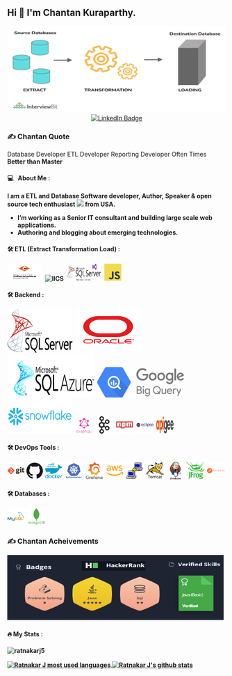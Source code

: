 <div>
    <h2> Hi 👋 I'm Chantan Kuraparthy.</h2>
    <img src="https://github.com/kChantanKuraparthy/kChantankuraparthy/blob/main/ETL_Logo.jpg" title="Ratnakar" alt="Ratnakar" width="700" height="200"/>
</div>
<div id="header" align="center" >
  <div id="badges">
    <a href="https://www.linkedin.com/in/chantan-kuraparthy-44303385">
      <img src="https://img.shields.io/badge/LinkedIn-blue?style=for-the-badge&logo=linkedin&logoColor=white" alt="LinkedIn Badge"/>
    </a>
  </div>
</div>

### ✍️ Chantan Quote
Database Developer
ETL Developer
Reporting Developer
Often Times <strong>Better than Master<strong>

#### 💻 &nbsp; About Me :
I am a ETL and Database Software developer, Author, Speaker & open source tech enthusiast <img src="https://media.giphy.com/media/WUlplcMpOCEmTGBtBW/giphy.gif" width="30"> from USA.
- I’m working as a Senior IT consultant and building large scale web applications.
- Authoring and blogging about emerging technologies.

#### :hammer_and_wrench: ETL (Extract Transformation Load) :   

<div>
   <img src="https://github.com/kChantanKuraparthy/kChantankuraparthy/blob/main/IPC.jpeg" title="Power Center" alt="Power Center" width="80" height="40"/>&nbsp;
       <img src="https://github.com/kChantanKuraparthy/kChantankuraparthy/blob/main/IICS-1.jpeg.png.jpeg" title="IICS" alt="IICS" width="80" height="40"/>&nbsp;
     <img src="https://github.com/kChantanKuraparthy/kChantankuraparthy/blob/main/SSIS.jpeg" title="React" alt="React" width="80" height="40"/>&nbsp;
    <img src="https://github.com/devicons/devicon/blob/master/icons/javascript/javascript-original.svg" title="JavaScript" alt="JavaScript" width="40" height="40"/>&nbsp;
    
</div>

#### :hammer_and_wrench: Backend :
<div>
  <img src="https://github.com/kChantanKuraparthy/kChantankuraparthy/blob/main/mssqlserver.png" title="MS SQL Server" alt="SQL" width="150" height="100"/>&nbsp;
  <img src="https://github.com/kChantanKuraparthy/kChantankuraparthy/blob/main/oracle.png" title="Spring" alt="Spring" width="150" height="100"/>&nbsp;
  <img src="https://github.com/kChantanKuraparthy/kChantankuraparthy/blob/main/azuresql.png" title="Azure SQL" alt="Azure SQl" width="200" height="100"/>&nbsp;
  <img src="https://github.com/kChantanKuraparthy/kChantankuraparthy/blob/main/googleBigQuery.png" title="Google Big Query" alt="Google Big Query" width="200" height="70"/>&nbsp;
  <img src="https://github.com/kChantanKuraparthy/kChantankuraparthy/blob/main/Snowflake-1.png" title="Snowflake"  alt="Snowflake" width="150" height="80"/>&nbsp;
  <img src="https://github.com/devicons/devicon/blob/master/icons/graphql/graphql-plain-wordmark.svg" title="GraphQL" alt="GraphQL" width="40" height="40"/>&nbsp;
  <img src="https://github.com/devicons/devicon/blob/master/icons/apachekafka/apachekafka-original.svg" title="Kafka" alt="Kafka" width="40" height="40"/>&nbsp;
  <img src="https://github.com/devicons/devicon/blob/master/icons/npm/npm-original-wordmark.svg" title="Material Ui" alt="Material Ui" width="40" height="40"/>&nbsp;
  <img src="https://github.com/ratnakarj5/ratnakarj5/blob/main/eclipse-svgrepo-com.svg" title="Eclipse" alt="Eclipse" width="40" height="40"/>&nbsp;
  <img src="https://github.com/ratnakarj5/ratnakarj5/blob/main/2560px-Apigee_logo.svg.png" title="apigee" alt="apigee" width="40" height="40"/>&nbsp;
</div>

#### :hammer_and_wrench: DevOps Tools :
<div>
  <img src="https://github.com/devicons/devicon/blob/master/icons/git/git-original-wordmark.svg" title="Git" **alt="Git" width="40" height="40"/>
  <img src="https://github.com/devicons/devicon/blob/master/icons/github/github-original.svg" title="Git" **alt="Git" width="40" height="40"/>
  <img src="https://github.com/devicons/devicon/blob/master/icons/docker/docker-plain-wordmark.svg" title="Docker" alt="Docker" width="40" height="40"/>&nbsp;
  <img src="https://github.com/devicons/devicon/blob/master/icons/kubernetes/kubernetes-plain-wordmark.svg" title="React" alt="React" width="40" height="40"/>&nbsp;
  <img src="https://github.com/devicons/devicon/blob/master/icons/grafana/grafana-original-wordmark.svg" title="React" alt="React" width="40" height="40"/>&nbsp;
  <img src="https://github.com/devicons/devicon/blob/master/icons/amazonwebservices/amazonwebservices-plain-wordmark.svg" title="AWS" alt="AWS" width="40" height="40"/>&nbsp;
  <img src="https://github.com/devicons/devicon/blob/master/icons/putty/putty-original.svg" title="Putty" alt="Putty" width="40" height="40"/>&nbsp;
  <img src="https://github.com/devicons/devicon/blob/master/icons/tomcat/tomcat-original-wordmark.svg" title="tomcat" alt="tomcat" width="40" height="40"/>&nbsp;
  <img src="https://github.com/ratnakarj5/ratnakarj5/blob/main/jenkins-svgrepo-com.svg" title="tomcat" alt="tomcat" width="40" height="40"/>&nbsp;
  <img src="https://github.com/ratnakarj5/ratnakarj5/blob/main/jfrog-svgrepo-com.svg" title="jfrog" alt="jfrog" width="40" height="40"/>&nbsp;
  <img src="https://github.com/ratnakarj5/ratnakarj5/blob/main/postman-svgrepo-com.svg" title="jfrog" alt="jfrog" width="40" height="40"/>&nbsp;
</div>


#### :hammer_and_wrench: Databases :
<div>
  <img src="https://github.com/devicons/devicon/blob/master/icons/mysql/mysql-original-wordmark.svg" title="MySQL"  alt="MySQL" width="40" height="40"/>&nbsp;
  <img src="https://github.com/devicons/devicon/blob/master/icons/mongodb/mongodb-plain-wordmark.svg" title="MySQL"  alt="MySQL" width="40" height="40"/>&nbsp;
</div>


### ✍️ Chantan Acheivements
<div id="header" align="left" >
  <div id="badges">
    <a href="https://www.hackerrank.com/ratnakar_j5?badge=sql&stars=2&level=1&hr_r=1&utm_campaign=social-buttons&utm_medium=linkedin&utm_source=badge_share&social=linkedin">
      <img src="https://github.com/ratnakarj5/ratnakarj5/blob/main/HackerRank.png" title="Hacker Rank" alt="Ratnakar" width="500" height="150"/>
    </a>
  </div>
</div>




#### :fire: My Stats :
<!--- [![GitHub Streak](http://github-readme-streak-stats.herokuapp.com?user=ratnakarj5&theme=dark&background=000000)](https://git.io/streak-stats) 
 
[![Top Langs](https://github-readme-stats.vercel.app/api/top-langs/?username=ratnakarj5&layout=compact&theme=light)](https://github.com/ratnakarj5/github-readme-stats) -->

<p><img align="center" src="https://github-readme-streak-stats.herokuapp.com/?user=ratnakarj5&" alt="ratnakarj5" /></p>

<a href="https://github.com/ratnakarj5">
  <img align="center" src="https://github-readme-stats.vercel.app/api/top-langs/?username=ratnakarj5&theme=light&count_private=true&layout=compact" width="205" alt="Ratnakar J most used languages" />
</a>
<a href="https://github.com/ratnakarj5">
 <img align="center" src="https://github-readme-stats.vercel.app/api?username=ratnakarj5&show_icons=true&theme=light&line_height=27&include_all_commits=true&count_private=true&hide=issues,prs,contribs" width="350" alt="Ratnakar J's github stats"/>
</a>



